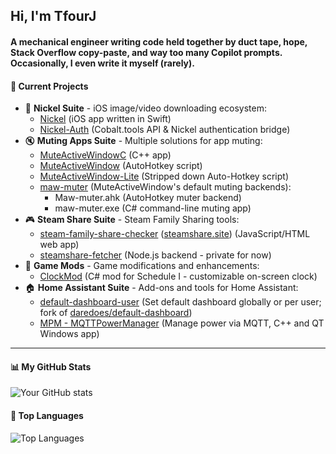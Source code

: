 ## Hi, I'm TfourJ 
#### A mechanical engineer writing code held together by duct tape, hope, Stack Overflow copy-paste, and way too many Copilot prompts. Occasionally, I even write it myself (rarely).

#### 🚧 Current Projects

- 📱 **Nickel Suite** - iOS image/video downloading ecosystem:
  - [Nickel](https://github.com/tfourj/Nickel) (iOS app written in Swift)
  - [Nickel-Auth](https://github.com/tfourj/Nickel-Auth) (Cobalt.tools API & Nickel authentication bridge)
- 🔇 **Muting Apps Suite** - Multiple solutions for app muting:
  - [MuteActiveWindowC](https://github.com/tfourj/MuteActiveWindowC) (C++ app)
  - [MuteActiveWindow](https://github.com/tfourj/MuteActiveWindow) (AutoHotkey script)
  - [MuteActiveWindow-Lite](https://github.com/tfourj/MuteActiveWindow-Lite) (Stripped down Auto-Hotkey script)
  - [maw-muter](https://github.com/tfourj/maw-muter) (MuteActiveWindow's default muting backends):
    - Maw-muter.ahk (AutoHotkey muter backend)
    - maw-muter.exe (C# command-line muting app)
- 🎮 **Steam Share Suite** - Steam Family Sharing tools:
  - [steam-family-share-checker](https://github.com/tfourj/steam-family-share-checker) ([steamshare.site](https://steamshare.site)) (JavaScript/HTML web app)
  - [steamshare-fetcher](https://github.com/tfourj/sf) (Node.js backend - private for now)
- 🎯 **Game Mods** - Game modifications and enhancements:
  - [ClockMod](https://github.com/tfourj/ClockMod) (C# mod for Schedule I - customizable on-screen clock)
- 🏠 **Home Assistant Suite** - Add-ons and tools for Home Assistant:
  - [default-dashboard-user](https://github.com/tfourj/default-dashboard-user) (Set default dashboard globally or per user; fork of [daredoes/default-dashboard](https://github.com/daredoes/default-dashboard))
  - [MPM - MQTTPowerManager](https://github.com/tfourj/MPM) (Manage power via MQTT, C++ and QT Windows app)
---

#### 📊 My GitHub Stats
![Your GitHub stats](https://github-readme-stats.vercel.app/api?username=tfourj&show_icons=true&theme=radical)

#### 🧠 Top Languages
![Top Languages](https://github-readme-stats.vercel.app/api/top-langs/?username=tfourj&layout=compact&theme=radical)

